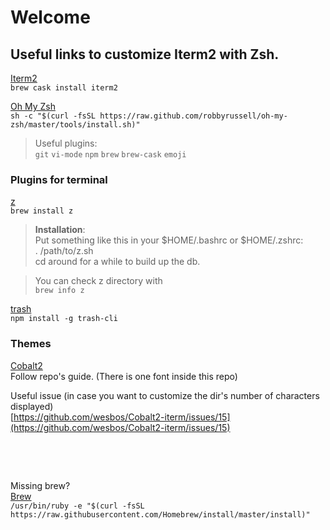 # Welcome

## Useful links to customize Iterm2 with Zsh.

[Iterm2](https://www.iterm2.com)  
`brew cask install iterm2`

[Oh My Zsh](http://ohmyz.sh/)  
`sh -c "$(curl -fsSL https://raw.github.com/robbyrussell/oh-my-zsh/master/tools/install.sh)"`

> Useful plugins:   
> `git` `vi-mode` `npm` `brew` `brew-cask` `emoji`

### Plugins for terminal

[z](https://github.com/rupa/z)  
`brew install z`  
> **Installation**:  
> Put something like this in your $HOME/.bashrc or $HOME/.zshrc:  
> . /path/to/z.sh  
> cd around for a while to build up the db.

> You can check z directory with  
`brew info z`  

[trash](https://github.com/sindresorhus/trash-cli)  
`npm install -g trash-cli`


### Themes

[Cobalt2](https://github.com/wesbos/Cobalt2-iterm)  
Follow repo's guide. (There is one font inside this repo)

Useful issue (in case you want to customize the dir's number of characters displayed)  
[https://github.com/wesbos/Cobalt2-iterm/issues/15](https://github.com/wesbos/Cobalt2-iterm/issues/15)


&nbsp;

&nbsp;


Missing brew?  
[Brew](http://brew.sh/)  
`/usr/bin/ruby -e "$(curl -fsSL https://raw.githubusercontent.com/Homebrew/install/master/install)"
`